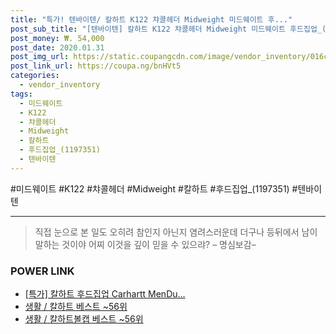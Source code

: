 ```yaml
--- 
title: "특가! 텐바이텐/ 칼하트 K122 챠콜헤더 Midweight 미드웨이트 후..." 
post_sub_title: "[텐바이텐] 칼하트 K122 챠콜헤더 Midweight 미드웨이트 후드집업_(1197351)" 
post_money: ₩. 54,000 
post_date: 2020.01.31 
post_img_url: https://static.coupangcdn.com/image/vendor_inventory/016c/278a7dd084f65ccbcc04944b918e0b8b3c82b323e58e70d1589d6ffeddd5.jpg 
post_link_url: https://coupa.ng/bnHVt5 
categories: 
  - vendor_inventory 
tags: 
  - 미드웨이트 
  - K122 
  - 챠콜헤더 
  - Midweight 
  - 칼하트 
  - 후드집업_(1197351) 
  - 텐바이텐 
--- 
```

  #미드웨이트 #K122 #챠콜헤더 #Midweight #칼하트 #후드집업_(1197351) #텐바이텐 
<hr> 

> 직접 눈으로 본 일도 오히려 참인지 아닌지 염려스러운데 더구나 등뒤에서 남이 말하는 것이야 어찌 이것을 깊이 믿을 수 있으랴? – 명심보감–  


### POWER LINK

* <a href="https://blog.naver.com/an0733/221790984925" target="_blank">[특가] 칼하트 후드집업 Carhartt MenDu...</a>
* <a href="https://blog.naver.com/santokki14/221779651275" target="_blank">생활 / 칼하트 베스트 ~56위</a>
* <a href="https://blog.naver.com/santokki14/221778335097" target="_blank">생활 / 칼하트볼캡 베스트 ~56위</a>
